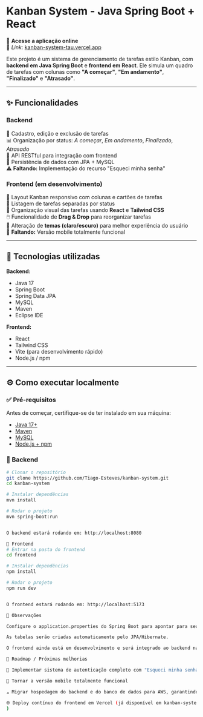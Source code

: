 # Kanban System - Java Spring Boot + React  

🚀 **Acesse a aplicação online**  
🔗 *Link:* [kanban-system-tau.vercel.app](https://kanban-system-tau.vercel.app)  

Este projeto é um sistema de gerenciamento de tarefas estilo Kanban, com **backend em Java Spring Boot** e **frontend em React**. Ele simula um quadro de tarefas com colunas como **"A começar"**, **"Em andamento"**, **"Finalizado"** e **"Atrasado"**.  

---

## ✨ Funcionalidades  
### Backend  
📌 Cadastro, edição e exclusão de tarefas  
📊 Organização por status: *A começar*, *Em andamento*, *Finalizado*, *Atrasado*  
🔄 API RESTful para integração com frontend  
💾 Persistência de dados com JPA + MySQL  
⚠️ **Faltando:** Implementação do recurso "Esqueci minha senha"  

### Frontend (em desenvolvimento)  
🎨 Layout Kanban responsivo com colunas e cartões de tarefas  
📂 Listagem de tarefas separadas por status  
📌 Organização visual das tarefas usando **React** e **Tailwind CSS**  
🖱️ Funcionalidade de **Drag & Drop** para reorganizar tarefas  
🌙 Alteração de **temas (claro/escuro)** para melhor experiência do usuário  
📱 **Faltando:** Versão mobile totalmente funcional  

---

## 🧰 Tecnologias utilizadas  
**Backend:**  
- Java 17  
- Spring Boot  
- Spring Data JPA  
- MySQL  
- Maven  
- Eclipse IDE  

**Frontend:**  
- React  
- Tailwind CSS  
- Vite (para desenvolvimento rápido)  
- Node.js / npm  

---

## ⚙️ Como executar localmente  

### ✅ Pré-requisitos  
Antes de começar, certifique-se de ter instalado em sua máquina:  
- [Java 17+](https://www.oracle.com/java/technologies/javase/jdk17-archive-downloads.html)  
- [Maven](https://maven.apache.org/)  
- [MySQL](https://dev.mysql.com/downloads/)  
- [Node.js + npm](https://nodejs.org/)  

### 🔹 Backend  
```bash
# Clonar o repositório
git clone https://github.com/Tiago-Esteves/kanban-system.git
cd kanban-system

# Instalar dependências
mvn install

# Rodar o projeto
mvn spring-boot:run


O backend estará rodando em: http://localhost:8080

🔹 Frontend
# Entrar na pasta do frontend
cd frontend

# Instalar dependências
npm install

# Rodar o projeto
npm run dev


O frontend estará rodando em: http://localhost:5173

📌 Observações

Configure o application.properties do Spring Boot para apontar para seu banco MySQL local antes de rodar o backend.

As tabelas serão criadas automaticamente pelo JPA/Hibernate.

O frontend ainda está em desenvolvimento e será integrado ao backend nas próximas versões.

🚀 Roadmap / Próximas melhorias

🔐 Implementar sistema de autenticação completo com "Esqueci minha senha"

📱 Tornar a versão mobile totalmente funcional

☁️ Migrar hospedagem do backend e do banco de dados para AWS, garantindo maior estabilidade e performance, já que atualmente o Railway apresenta limitações

🌐 Deploy contínuo do frontend em Vercel (já disponível em kanban-system-tau.vercel.app
)
